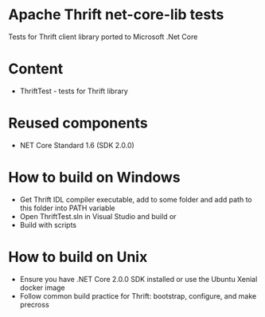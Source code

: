 # Apache Thrift net-core-lib tests

Tests for Thrift client library ported to Microsoft .Net Core 

# Content
- ThriftTest - tests for Thrift library 

# Reused components 
- NET Core Standard 1.6 (SDK 2.0.0)

# How to build on Windows
- Get Thrift IDL compiler executable, add to some folder and add path to this folder into PATH variable
- Open ThriftTest.sln in Visual Studio and build
or 
- Build with scripts

# How to build on Unix
- Ensure you have .NET Core 2.0.0 SDK installed or use the Ubuntu Xenial docker image
- Follow common build practice for Thrift: bootstrap, configure, and make precross

